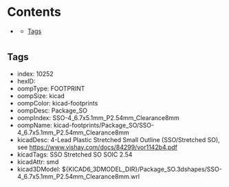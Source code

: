



Contents
========

* [](#)
	* [Tags](#tags)

# 

## Tags

- index: 10252
- hexID: 
- oompType: FOOTPRINT
- oompSize: kicad
- oompColor: kicad-footprints
- oompDesc: Package_SO
- oompIndex: SSO-4_6.7x5.1mm_P2.54mm_Clearance8mm
- oompName: kicad-footprints/Package_SO/SSO-4_6.7x5.1mm_P2.54mm_Clearance8mm
- kicadDesc: 4-Lead Plastic Stretched Small Outline (SSO/Stretched SO), see https://www.vishay.com/docs/84299/vor1142b4.pdf
- kicadTags: SSO Stretched SO SOIC 2.54
- kicadAttr: smd
- kicad3DModel: ${KICAD6_3DMODEL_DIR}/Package_SO.3dshapes/SSO-4_6.7x5.1mm_P2.54mm_Clearance8mm.wrl
